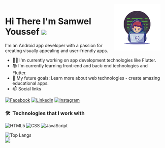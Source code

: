 <!DOCTYPE html>
<html lang="en">
<head>
  <meta charset="UTF-8">
  <meta name="viewport" content="width=device-width, initial-scale=1.0">
</head>
<body>
  <img align="right" src="https://raw.githubusercontent.com/s-a-m-w-e-l/s-a-m-w-e-l/main/github-profile.png" width="30%">
  <h1>
    Hi There I'm Samwel Youssef 
    <img src="https://media.giphy.com/media/hvRJCLFzcasrR4ia7z/giphy.gif" width="28">
  </h1>
  <p>
  I'm an Android app developer with a passion for creating visually appealing and user-friendly apps.
  </p>

  - 👨‍💻 I'm currently working on app development technologies like Flutter.
  - 📚 I'm currently learning front-end and back-end technologies and Flutter.
  - 🎯 My future goals: Learn more about web technologies - create amazing educational apps.
  - 📫 Social links
  <p>
    <a href="https://www.facebook.com/samwel000"><img src="https://img.shields.io/badge/-Facebook-3b5998?style=flat&logo=facebook&logoColor=white" alt="Facebook"></a>
    <a href="https://www.linkedin.com/in/s-a-m-w-e-l"><img src="https://img.shields.io/badge/-Linkedin-0072b1?style=flat&logo=linkedin&logoColor=white" alt="Linkedin"></a>
    <a href="https://www.instagram.com/s_a_m_w_e_l"><img src="https://img.shields.io/badge/-Instagram-d62976?style=flat&logo=instagram&logoColor=white" alt="Instagram"></a>
  </p>

  <h3>🛠 &nbsp;Technologies that I work with</h3>
  <p>
    <img src="https://img.shields.io/badge/-HTML5-000000?style=flat&logo=html5" alt="HTML5">
    <img src="https://img.shields.io/badge/-CSS-000000?style=flat&logo=css3" alt="CSS">
    <img src="https://img.shields.io/badge/-JavaScript-000000?style=flat&logo=javascript" alt="JavaScript">
  </p>

  <!-- ![Top Langs](https://github-readme-stats.vercel.app/api/top-langs/?username=mohamedelkashef15&hide_progress=true) -->
  <img src="https://github-readme-stats.vercel.app/api/top-langs/?username=s-a-m-w-e-l&layout=compact" alt="Top Langs">
  <br>
  <a href="https://komarev.com/ghpvc/?username=s-a-m-w-e-l&style=for-the-badge">
    <img src="https://komarev.com/ghpvc/?username=s-a-m-w-e-l&style=for-the-badge">
  </a>
</body>
</html>
